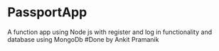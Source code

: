 # PassportApp
 A function app using Node js with register and log in functionality and database using MongoDb
#Done by Ankit Pramanik
